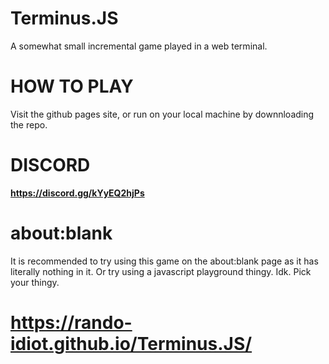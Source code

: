 # Terminus.JS
A somewhat small incremental game played in a web terminal.

# __HOW TO PLAY__
Visit the github pages site, or run on your local machine by downnloading the repo.

# __DISCORD__
**https://discord.gg/kYyEQ2hjPs**

# __about:blank__
It is recommended to try using this game on the about:blank page as it has literally nothing in it. Or try using a javascript playground thingy. Idk. Pick your thingy.



# https://rando-idiot.github.io/Terminus.JS/
